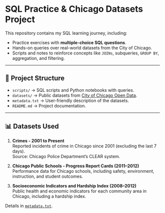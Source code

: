 # SQL Practice & Chicago Datasets Project

This repository contains my SQL learning journey, including:
- Practice exercises with **multiple-choice SQL questions**.
- Hands-on queries over real-world datasets from the City of Chicago.
- Scripts and notes to reinforce concepts like `JOINs`, subqueries, `GROUP BY`, aggregation, and filtering.

---

## 📂 Project Structure

- `scripts/` → SQL scripts and Python notebooks with queries.
- `datasets/` → Public datasets from [City of Chicago Open Data](https://data.cityofchicago.org/).
- `metadata.txt` → User-friendly description of the datasets.
- `README.md` → Project documentation.

---

## 📊 Datasets Used

1. **Crimes - 2001 to Present**  
   Reported incidents of crime in Chicago since 2001 (excluding the last 7 days).  
   Source: Chicago Police Department’s CLEAR system.  

2. **Chicago Public Schools - Progress Report Cards (2011–2012)**  
   Performance data for Chicago schools, including safety, environment, instruction, and student outcomes.  

3. **Socioeconomic Indicators and Hardship Index (2008–2012)**  
   Public health and economic indicators for each community area in Chicago, including a hardship index.  

Details in [`metadata.txt`](./metadata.txt).


